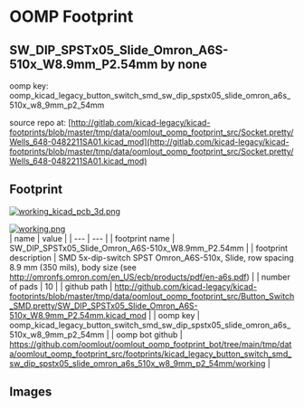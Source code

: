 # OOMP Footprint  
## SW_DIP_SPSTx05_Slide_Omron_A6S-510x_W8.9mm_P2.54mm  by none  
  
oomp key: oomp_kicad_legacy_button_switch_smd_sw_dip_spstx05_slide_omron_a6s_510x_w8_9mm_p2_54mm  
  
source repo at: [http://gitlab.com/kicad-legacy/kicad-footprints/blob/master/tmp/data/oomlout_oomp_footprint_src/Socket.pretty/Wells_648-0482211SA01.kicad_mod](http://gitlab.com/kicad-legacy/kicad-footprints/blob/master/tmp/data/oomlout_oomp_footprint_src/Socket.pretty/Wells_648-0482211SA01.kicad_mod)  
## Footprint  
  
[![working_kicad_pcb_3d.png](working_kicad_pcb_3d_600.png)](working_kicad_pcb_3d.png)  
  
[![working.png](working_600.png)](working.png)  
| name | value | 
| --- | --- | 
| footprint name | SW_DIP_SPSTx05_Slide_Omron_A6S-510x_W8.9mm_P2.54mm | 
| footprint description | SMD 5x-dip-switch SPST Omron_A6S-510x, Slide, row spacing 8.9 mm (350 mils), body size  (see http://omronfs.omron.com/en_US/ecb/products/pdf/en-a6s.pdf) | 
| number of pads | 10 | 
| github path | http://github.com/kicad-legacy/kicad-footprints/blob/master/tmp/data/oomlout_oomp_footprint_src/Button_Switch_SMD.pretty/SW_DIP_SPSTx05_Slide_Omron_A6S-510x_W8.9mm_P2.54mm.kicad_mod | 
| oomp key | oomp_kicad_legacy_button_switch_smd_sw_dip_spstx05_slide_omron_a6s_510x_w8_9mm_p2_54mm | 
| oomp bot github | https://github.com/oomlout/oomlout_oomp_footprint_bot/tree/main/tmp/data/oomlout_oomp_footprint_src/footprints/kicad_legacy_button_switch_smd_sw_dip_spstx05_slide_omron_a6s_510x_w8_9mm_p2_54mm/working | 
## Images  
